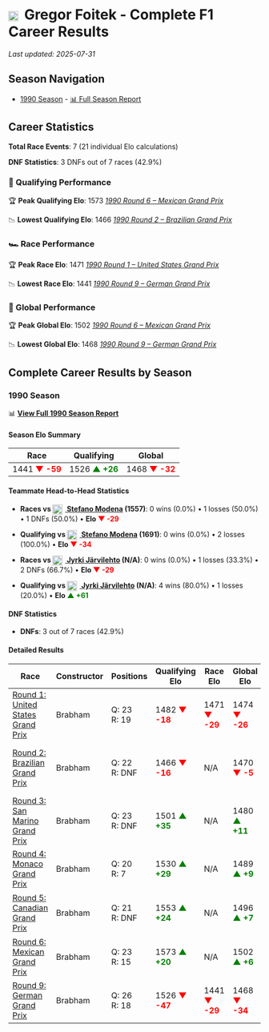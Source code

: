 # <img src="https://upload.wikimedia.org/wikipedia/commons/f/f3/Flag_of_Switzerland.svg" alt="Switzerland" width="20" height="auto" style="vertical-align: middle; margin-right: 5px;" onerror="this.outerHTML='🇨🇭'; this.style.marginRight='5px';"/> Gregor Foitek - Complete F1 Career Results

*Last updated: 2025-07-31*

## Season Navigation

- [1990 Season](#1990-season) - [📊 Full Season Report](../seasons/1990-season-report)

## Career Statistics

**Total Race Events**: 7 (21 individual Elo calculations)

**DNF Statistics**: 3 DNFs out of 7 races (42.9%)

### 🏁 Qualifying Performance

🏆 **Peak Qualifying Elo**: 1573
   *[1990 Round 6 – Mexican Grand Prix](../seasons/1990-season-report#round-6-mexican-grand-prix)*

📉 **Lowest Qualifying Elo**: 1466
   *[1990 Round 2 – Brazilian Grand Prix](../seasons/1990-season-report#round-2-brazilian-grand-prix)*

### 🏎️ Race Performance

🏆 **Peak Race Elo**: 1471
   *[1990 Round 1 – United States Grand Prix](../seasons/1990-season-report#round-1-united-states-grand-prix)*

📉 **Lowest Race Elo**: 1441
   *[1990 Round 9 – German Grand Prix](../seasons/1990-season-report#round-9-german-grand-prix)*

### 🌟 Global Performance

🏆 **Peak Global Elo**: 1502
   *[1990 Round 6 – Mexican Grand Prix](../seasons/1990-season-report#round-6-mexican-grand-prix)*

📉 **Lowest Global Elo**: 1468
   *[1990 Round 9 – German Grand Prix](../seasons/1990-season-report#round-9-german-grand-prix)*


## Complete Career Results by Season

### 1990 Season

📊 **[View Full 1990 Season Report](../seasons/1990-season-report)**

#### Season Elo Summary

| Race | Qualifying | Global |
|------|------------|--------|
| 1441 **<span style="color: red;">▼ -59</span>** | 1526 **<span style="color: green;">▲ +26</span>** | 1468 **<span style="color: red;">▼ -32</span>** |

#### Teammate Head-to-Head Statistics

- **Races vs [<img src="https://upload.wikimedia.org/wikipedia/commons/0/03/Flag_of_Italy.svg" alt="Italy" width="20" height="auto" style="vertical-align: middle; margin-right: 5px;" onerror="this.outerHTML='🇮🇹'; this.style.marginRight='5px';"/> Stefano Modena](stefano-modena) (1557)**: 0 wins (0.0%) • 1 losses (50.0%) • 1 DNFs (50.0%) • **Elo <span style="color: red;">▼ -29</span>**
- **Qualifying vs [<img src="https://upload.wikimedia.org/wikipedia/commons/0/03/Flag_of_Italy.svg" alt="Italy" width="20" height="auto" style="vertical-align: middle; margin-right: 5px;" onerror="this.outerHTML='🇮🇹'; this.style.marginRight='5px';"/> Stefano Modena](stefano-modena) (1691)**: 0 wins (0.0%) • 2 losses (100.0%) • **Elo <span style="color: red;">▼ -34</span>**

- **Races vs [<img src="https://upload.wikimedia.org/wikipedia/commons/b/bc/Flag_of_Finland.svg" alt="Finland" width="20" height="auto" style="vertical-align: middle; margin-right: 5px;" onerror="this.outerHTML='🇫🇮'; this.style.marginRight='5px';"/> Jyrki Järvilehto](jyrki-jrvilehto) (N/A)**: 0 wins (0.0%) • 1 losses (33.3%) • 2 DNFs (66.7%) • **Elo <span style="color: red;">▼ -29</span>**
- **Qualifying vs [<img src="https://upload.wikimedia.org/wikipedia/commons/b/bc/Flag_of_Finland.svg" alt="Finland" width="20" height="auto" style="vertical-align: middle; margin-right: 5px;" onerror="this.outerHTML='🇫🇮'; this.style.marginRight='5px';"/> Jyrki Järvilehto](jyrki-jrvilehto) (N/A)**: 4 wins (80.0%) • 1 losses (20.0%) • **Elo <span style="color: green;">▲ +61</span>**

#### DNF Statistics

- **DNFs**: 3 out of 7 races (42.9%)

#### Detailed Results

| Race | Constructor | Positions | Qualifying Elo | Race Elo | Global Elo | Teammate |
|------|-------------|-----------|----------------|----------|------------|----------|
| [Round 1: United States Grand Prix](../seasons/1990-season-report#round-1-united-states-grand-prix) | Brabham | Q: 23<br/>R: 19 | 1482 **<span style="color: red;">▼ -18</span>** | 1471 **<span style="color: red;">▼ -29</span>** | 1474 **<span style="color: red;">▼ -26</span>** | [<img src="https://upload.wikimedia.org/wikipedia/commons/0/03/Flag_of_Italy.svg" alt="Italy" width="20" height="auto" style="vertical-align: middle; margin-right: 5px;" onerror="this.outerHTML='🇮🇹'; this.style.marginRight='5px';"/> Stefano Modena](stefano-modena)<br/>Q: 10<br/>R: 5 |
| [Round 2: Brazilian Grand Prix](../seasons/1990-season-report#round-2-brazilian-grand-prix) | Brabham | Q: 22<br/>R: DNF | 1466 **<span style="color: red;">▼ -16</span>** | N/A | 1470 **<span style="color: red;">▼ -5</span>** | [<img src="https://upload.wikimedia.org/wikipedia/commons/0/03/Flag_of_Italy.svg" alt="Italy" width="20" height="auto" style="vertical-align: middle; margin-right: 5px;" onerror="this.outerHTML='🇮🇹'; this.style.marginRight='5px';"/> Stefano Modena](stefano-modena)<br/>Q: 12<br/>R: 17 |
| [Round 3: San Marino Grand Prix](../seasons/1990-season-report#round-3-san-marino-grand-prix) | Brabham | Q: 23<br/>R: DNF | 1501 **<span style="color: green;">▲ +35</span>** | N/A | 1480 **<span style="color: green;">▲ +11</span>** | [<img src="https://upload.wikimedia.org/wikipedia/commons/b/bc/Flag_of_Finland.svg" alt="Finland" width="20" height="auto" style="vertical-align: middle; margin-right: 5px;" onerror="this.outerHTML='🇫🇮'; this.style.marginRight='5px';"/> Jyrki Järvilehto](jyrki-jrvilehto)<br/>Q: N/A<br/>R: N/A |
| [Round 4: Monaco Grand Prix](../seasons/1990-season-report#round-4-monaco-grand-prix) | Brabham | Q: 20<br/>R: 7 | 1530 **<span style="color: green;">▲ +29</span>** | N/A | 1489 **<span style="color: green;">▲ +9</span>** | [<img src="https://upload.wikimedia.org/wikipedia/commons/b/bc/Flag_of_Finland.svg" alt="Finland" width="20" height="auto" style="vertical-align: middle; margin-right: 5px;" onerror="this.outerHTML='🇫🇮'; this.style.marginRight='5px';"/> Jyrki Järvilehto](jyrki-jrvilehto)<br/>Q: N/A<br/>R: N/A |
| [Round 5: Canadian Grand Prix](../seasons/1990-season-report#round-5-canadian-grand-prix) | Brabham | Q: 21<br/>R: DNF | 1553 **<span style="color: green;">▲ +24</span>** | N/A | 1496 **<span style="color: green;">▲ +7</span>** | [<img src="https://upload.wikimedia.org/wikipedia/commons/b/bc/Flag_of_Finland.svg" alt="Finland" width="20" height="auto" style="vertical-align: middle; margin-right: 5px;" onerror="this.outerHTML='🇫🇮'; this.style.marginRight='5px';"/> Jyrki Järvilehto](jyrki-jrvilehto)<br/>Q: N/A<br/>R: N/A |
| [Round 6: Mexican Grand Prix](../seasons/1990-season-report#round-6-mexican-grand-prix) | Brabham | Q: 23<br/>R: 15 | 1573 **<span style="color: green;">▲ +20</span>** | N/A | 1502 **<span style="color: green;">▲ +6</span>** | [<img src="https://upload.wikimedia.org/wikipedia/commons/b/bc/Flag_of_Finland.svg" alt="Finland" width="20" height="auto" style="vertical-align: middle; margin-right: 5px;" onerror="this.outerHTML='🇫🇮'; this.style.marginRight='5px';"/> Jyrki Järvilehto](jyrki-jrvilehto)<br/>Q: N/A<br/>R: N/A |
| [Round 9: German Grand Prix](../seasons/1990-season-report#round-9-german-grand-prix) | Brabham | Q: 26<br/>R: 18 | 1526 **<span style="color: red;">▼ -47</span>** | 1441 **<span style="color: red;">▼ -29</span>** | 1468 **<span style="color: red;">▼ -34</span>** | [<img src="https://upload.wikimedia.org/wikipedia/commons/b/bc/Flag_of_Finland.svg" alt="Finland" width="20" height="auto" style="vertical-align: middle; margin-right: 5px;" onerror="this.outerHTML='🇫🇮'; this.style.marginRight='5px';"/> Jyrki Järvilehto](jyrki-jrvilehto)<br/>Q: N/A<br/>R: N/A |

